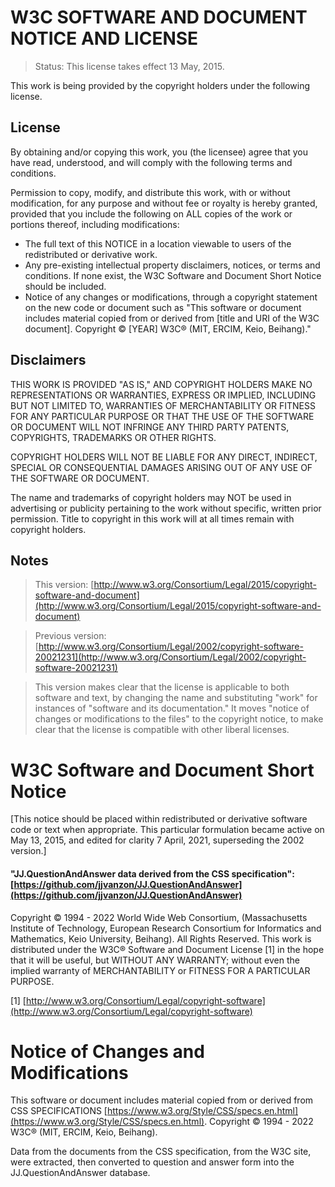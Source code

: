W3C SOFTWARE AND DOCUMENT NOTICE AND LICENSE
============================================

> Status: This license takes effect 13 May, 2015.

This work is being provided by the copyright holders under the following license.

License
-------

By obtaining and/or copying this work, you (the licensee) agree that you have read, understood, and will comply with the following terms and conditions.

Permission to copy, modify, and distribute this work, with or without modification, for any purpose and without fee or royalty is hereby granted, provided that you include the following on ALL copies of the work or portions thereof, including modifications:

- The full text of this NOTICE in a location viewable to users of the redistributed or derivative work.
- Any pre-existing intellectual property disclaimers, notices, or terms and conditions. If none exist, the W3C Software and Document Short Notice should be included.
- Notice of any changes or modifications, through a copyright statement on the new code or document such as "This software or document includes material copied from or derived from [title and URI of the W3C document]. Copyright © [YEAR] W3C® (MIT, ERCIM, Keio, Beihang)."

Disclaimers
-----------

THIS WORK IS PROVIDED "AS IS," AND COPYRIGHT HOLDERS MAKE NO REPRESENTATIONS OR WARRANTIES, EXPRESS OR IMPLIED, INCLUDING BUT NOT LIMITED TO, WARRANTIES OF MERCHANTABILITY OR FITNESS FOR ANY PARTICULAR PURPOSE OR THAT THE USE OF THE SOFTWARE OR DOCUMENT WILL NOT INFRINGE ANY THIRD PARTY PATENTS, COPYRIGHTS, TRADEMARKS OR OTHER RIGHTS.

COPYRIGHT HOLDERS WILL NOT BE LIABLE FOR ANY DIRECT, INDIRECT, SPECIAL OR CONSEQUENTIAL DAMAGES ARISING OUT OF ANY USE OF THE SOFTWARE OR DOCUMENT.

The name and trademarks of copyright holders may NOT be used in advertising or publicity pertaining to the work without specific, written prior permission. Title to copyright in this work will at all times remain with copyright holders.

Notes
-----

> This version: [http://www.w3.org/Consortium/Legal/2015/copyright-software-and-document](http://www.w3.org/Consortium/Legal/2015/copyright-software-and-document)

> Previous version: [http://www.w3.org/Consortium/Legal/2002/copyright-software-20021231](http://www.w3.org/Consortium/Legal/2002/copyright-software-20021231)

> This version makes clear that the license is applicable to both software and text, by changing the name and substituting "work" for instances of "software and its documentation." It moves "notice of changes or modifications to the files" to the copyright notice, to make clear that the license is compatible with other liberal licenses.

W3C Software and Document Short Notice
======================================

[This notice should be placed within redistributed or derivative software code or text when appropriate. This particular formulation became active on May 13, 2015, and edited for clarity 7 April, 2021, superseding the 2002 version.]

#### "JJ.QuestionAndAnswer data derived from the CSS specification": [https://github.com/jjvanzon/JJ.QuestionAndAnswer](https://github.com/jjvanzon/JJ.QuestionAndAnswer)


Copyright © 1994 - 2022 World Wide Web Consortium, (Massachusetts Institute of Technology, European Research Consortium for Informatics and Mathematics, Keio University, Beihang). All Rights Reserved. This work is distributed under the W3C® Software and Document License [1] in the hope that it will be useful, but WITHOUT ANY WARRANTY; without even the implied warranty of MERCHANTABILITY or FITNESS FOR A PARTICULAR PURPOSE.

[1] [http://www.w3.org/Consortium/Legal/copyright-software](http://www.w3.org/Consortium/Legal/copyright-software)

Notice of Changes and Modifications
===================================

This software or document includes material copied from or derived from CSS SPEC­I­FI­CA­TIONS [https://www.w3.org/Style/CSS/specs.en.html](https://www.w3.org/Style/CSS/specs.en.html). Copyright © 1994 - 2022 W3C® (MIT, ERCIM, Keio, Beihang).

Data from the documents from the CSS specification, from the W3C site, were extracted, then converted to question and answer form into the JJ.QuestionAndAnswer database.